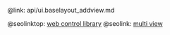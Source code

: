 @link: api/ui.baselayout_addview.md

@seolinktop: [web control library](https://webix.com)
@seolink: [multi view](https://webix.com/widget/multiview/)